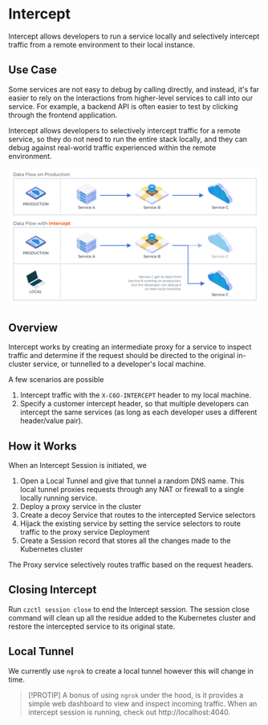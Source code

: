 # Intercept

Intercept allows developers to run a service locally and selectively intercept traffic from a remote environment to their local instance.

## Use Case

Some services are not easy to debug by calling directly, and instead, it's far easier to rely on the interactions from higher-level services to call into our service. For example, a backend API is often easier to test by clicking through the frontend application.

Intercept allows developers to selectively intercept traffic for a remote service, so they do not need to run the entire stack locally, and they can debug against real-world traffic experienced within the remote environment.

![Intercept Dataflow](../_media/intercept.png ':size=500')

## Overview

Intercept works by creating an intermediate proxy for a service to inspect traffic and determine if the request should be directed to the original in-cluster service, or tunnelled to a developer's local machine.

A few scenarios are possible

1. Intercept traffic with the `X-C6O-INTERCEPT` header to my local machine.
1. Specify a customer intercept header, so that multiple developers can intercept the same services (as long as each developer uses a different header/value pair).

## How it Works

When an Intercept Session is initiated, we

1. Open a Local Tunnel and give that tunnel a random DNS name. This local tunnel proxies requests through any NAT or firewall to a single locally running service.
1. Deploy a proxy service in the cluster
1. Create a decoy Service that routes to the intercepted Service selectors
1. Hijack the existing service by setting the service selectors to route traffic to the proxy service Deployment
1. Create a Session record that stores all the changes made to the Kubernetes cluster

The Proxy service selectively routes traffic based on the request headers.

## Closing Intercept

Run `czctl session close` to end the Intercept session. The session close command will clean up all the residue added to the Kubernetes cluster and restore the intercepted service to its original state.

## Local Tunnel

We currently use `ngrok` to create a local tunnel however this will change in time.

> [!PROTIP]
> A bonus of using `ngrok` under the hood, is it provides a simple web dashboard to view and inspect incoming traffic. When an intercept session is running, check out http://localhost:4040.
